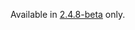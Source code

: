<InlineAlert variant="info" slots="text" />

Available in [2.4.8-beta](https://experienceleague.adobe.com/en/docs/commerce-operations/release/notes/adobe-commerce/2-4-8) only.
